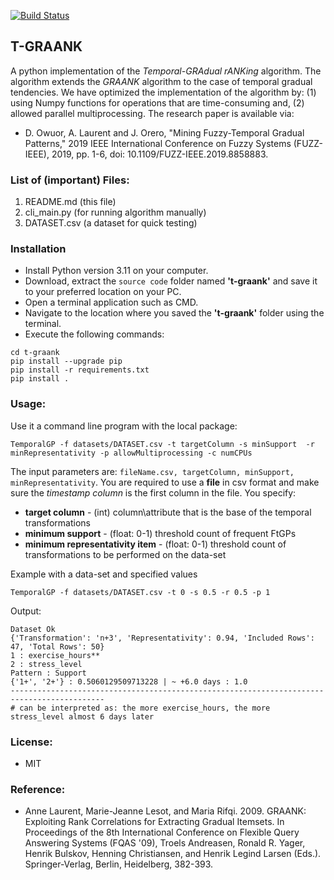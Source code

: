 [![Build Status](https://travis-ci.org/owuordickson/t-graank.svg?branch=main)](https://travis-ci.org/owuordickson/t-graank)
## T-GRAANK
A python implementation of the <i>Temporal-GRAdual rANKing</i> algorithm. The algorithm extends the <i>GRAANK</i> algorithm to the case of temporal gradual tendencies. We have optimized the implementation of the algorithm by: (1) using Numpy functions for operations that are time-consuming and, (2) allowed parallel multiprocessing. The research paper is available via:

* D. Owuor, A. Laurent and J. Orero, "Mining Fuzzy-Temporal Gradual Patterns," 2019 IEEE International Conference on Fuzzy Systems (FUZZ-IEEE), 2019, pp. 1-6, doi: 10.1109/FUZZ-IEEE.2019.8858883.

### List of (important) Files:
1. README.md (this file)
2. cli_main.py (for running algorithm manually)
3. DATASET.csv (a dataset for quick testing)

### Installation

* Install Python version 3.11 on your computer.
* Download, extract the ```source code``` folder named **'t-graank'** and save it to your preferred location on your PC.
* Open a terminal application such as CMD. 
* Navigate to the location where you saved the **'t-graank'** folder using the terminal. 
* Execute the following commands:

```chatinput
cd t-graank
pip install --upgrade pip
pip install -r requirements.txt
pip install .
```

### Usage:
Use it a command line program with the local package:

```
TemporalGP -f datasets/DATASET.csv -t targetColumn -s minSupport  -r minRepresentativity -p allowMultiprocessing -c numCPUs
```

The input parameters are: ```fileName.csv, targetColumn, minSupport, minRepresentativity```. You are required to use a <strong>file</strong> in csv format and make sure the <i>timestamp column</i> is the first column in the file. You specify:
* <strong>target column</strong> - (int) column\attribute that is the base of the temporal transformations
* <strong>minimum support</strong> - (float: 0-1) threshold count of frequent FtGPs
* <strong>minimum representativity item</strong> - (float: 0-1) threshold count of transformations to be performed on the data-set

Example with a data-set and specified values<br>
```
TemporalGP -f datasets/DATASET.csv -t 0 -s 0.5 -r 0.5 -p 1
```

Output:
```
Dataset Ok
{'Transformation': 'n+3', 'Representativity': 0.94, 'Included Rows': 47, 'Total Rows': 50}
1 : exercise_hours**
2 : stress_level
Pattern : Support
{'1+', '2+'} : 0.5060129509713228 | ~ +6.0 days : 1.0
-------------------------------------------------------------------------------------------
# can be interpreted as: the more exercise_hours, the more stress_level almost 6 days later
```

### License:
* MIT

### Reference:
* Anne Laurent, Marie-Jeanne Lesot, and Maria Rifqi. 2009. GRAANK: Exploiting Rank Correlations for Extracting Gradual Itemsets. In Proceedings of the 8th International Conference on Flexible Query Answering Systems (FQAS '09), Troels Andreasen, Ronald R. Yager, Henrik Bulskov, Henning Christiansen, and Henrik Legind Larsen (Eds.). Springer-Verlag, Berlin, Heidelberg, 382-393.

